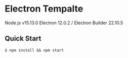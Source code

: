 # Electron Tempalte

Node.js v15.13.0
Electron 12.0.2 / Electron Builder 22.10.5

## Quick Start

```code
$ npm install && npm start
```

